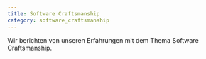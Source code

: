 ```yaml
---
title: Software Craftsmanship
category: software_craftsmanship
---
```


Wir berichten von unseren Erfahrungen mit dem Thema Software Craftsmanship.
